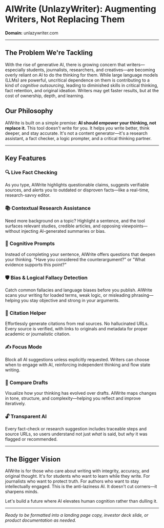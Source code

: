 # **AIWrite (UnlazyWriter): Augmenting Writers, Not Replacing Them**

**Domain:** unlazywriter.com

---


## **The Problem We're Tackling**

With the rise of generative AI, there is growing concern that writers—especially students, journalists, researchers, and creatives—are becoming overly reliant on AI to do the thinking for them. While large language models (LLMs) are powerful, uncritical dependence on them is contributing to a kind of *cognitive outsourcing*, leading to diminished skills in critical thinking, fact retention, and original ideation. Writers may get faster results, but at the cost of ownership, depth, and learning.

## **Our Philosophy**

AIWrite is built on a simple premise: **AI should empower your thinking, not replace it.** This tool doesn't write for you. It helps *you* write better, think deeper, and stay accurate. It's not a content generator—it's a research assistant, a fact checker, a logic prompter, and a critical thinking partner.

---

## **Key Features**

### 🔍 **Live Fact Checking**

As you type, AIWrite highlights questionable claims, suggests verifiable sources, and alerts you to outdated or disproven facts—like a real-time, research-savvy editor.

### 📚 **Contextual Research Assistance**

Need more background on a topic? Highlight a sentence, and the tool surfaces relevant studies, credible articles, and opposing viewpoints—without injecting AI-generated summaries or bias.

### 🧠 **Cognitive Prompts**

Instead of completing your sentence, AIWrite offers questions that deepen your thinking. "Have you considered the counterargument?" or "What evidence supports this point?"

### 🛡️ **Bias & Logical Fallacy Detection**

Catch common fallacies and language biases before you publish. AIWrite scans your writing for loaded terms, weak logic, or misleading phrasing—helping you stay objective and strong in your arguments.

### 🧩 **Citation Helper**

Effortlessly generate citations from real sources. No hallucinated URLs. Every source is verified, with links to originals and metadata for proper academic or journalistic citation.

### ✍️ **Focus Mode**

Block all AI suggestions unless explicitly requested. Writers can choose when to engage with AI, reinforcing independent thinking and flow state writing.

### 🔄 **Compare Drafts**

Visualize how your thinking has evolved over drafts. AIWrite maps changes in tone, structure, and complexity—helping you reflect and improve iteratively.

### 🔓 **Transparent AI**

Every fact-check or research suggestion includes traceable steps and source URLs, so users understand not just *what* is said, but *why* it was flagged or recommended.

---

## **The Bigger Vision**

AIWrite is for those who care about writing with integrity, accuracy, and original thought. It's for students who want to learn while they write. For journalists who want to protect truth. For authors who want to stay intellectually engaged. This is the anti-laziness AI. It doesn't cut corners—it sharpens minds.

Let's build a future where AI elevates human cognition rather than dulling it.

---

*Ready to be formatted into a landing page copy, investor deck slide, or product documentation as needed.*